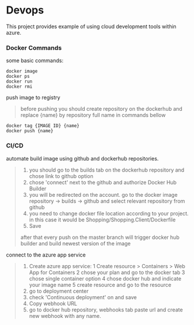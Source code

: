 # Devops
This project provides example of using cloud development tools within azure.
### Docker Commands
some basic commands:
```
docker image
docker ps
docker run
docker rmi
```
push image to registry
>before pushing you should create repository on the dockerhub and replace {name}  by repository full name in commands bellow
```
docker tag {IMAGE ID} {name}
docker push {name}
```
### CI/CD
automate build image using github and dockerhub repositories.
>1. you should go to the builds tab on the dockerhub repository and chose link to github option
>2. chose 'connect' next to the github and authorize Docker Hub Builder
>3. you will be redirected on the account. go to the docker image repository -> builds -> github and select relevant repository from github
>4. you need to change docker file location according to your project. in this case it would be Shopping/Shopping.Client/Dockerfile 
> 5. Save
> 
> after that every push on the master branch will trigger docker hub builder and build newest version of the image


connect to the azure app service
> 1. Create azure app service:
>  1 Create resource > Containers > Web App for Containers
>  2	chose your plan and go to the docker tab
>  3 chose single container option 
>  4 chose docker hub and indicate your image name
>  5 create resource and go to the resource
>  2. go to deployment center
>  3. check 'Continuous deployment' on and save
>  4. Copy webhook URL
>  5. go to docker hub repository, webhooks tab paste url and create new webhook with any name.
